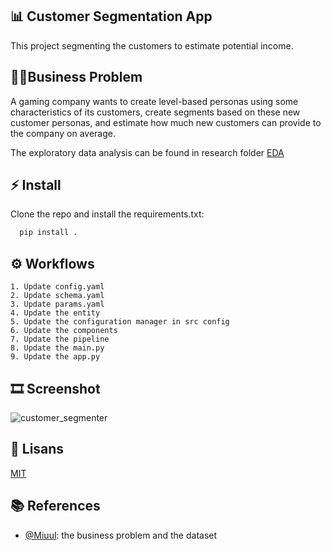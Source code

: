 
## 📊 Customer Segmentation App

This project segmenting the customers to estimate potential income. 

## 👩‍💻Business Problem
A gaming company wants to create level-based personas using some characteristics of its customers, create segments based on these new customer personas, and estimate how much new customers can provide to the company on average. 

The exploratory data analysis can be found in research folder [EDA](research/00_eda.ipynb)

## ⚡ Install

Clone the repo and install the requirements.txt:

```bash 
  pip install .
```   
## ⚙️ Workflows

    1. Update config.yaml
    2. Update schema.yaml
    3. Update params.yaml
    4. Update the entity
    5. Update the configuration manager in src config
    6. Update the components
    7. Update the pipeline 
    8. Update the main.py
    9. Update the app.py

## 🎞 Screenshot
  ![customer_segmenter](https://github.com/user-attachments/assets/d2136d61-c744-4707-83c4-2ebaf5a5330d)
  
## 📘 Lisans

[MIT](https://choosealicense.com/licenses/mit/)

  
## 📚 References

- [@Miuul](https://miuul.com/?gad_source=1&gclid=Cj0KCQjwj4K5BhDYARIsAD1Ly2rtWGgJgF81qySd7OclqYpj7zMPUGoXrVrGjxdZIKwF9-YHSWj_rHEaAsp0EALw_wcB): the business problem and the dataset

  
